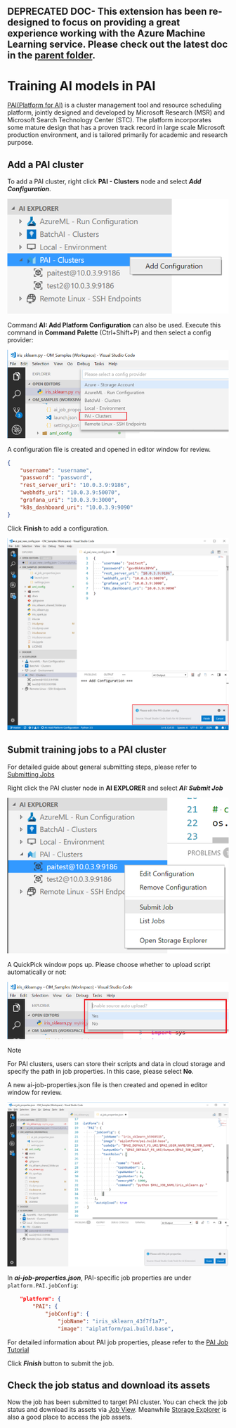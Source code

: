 ## DEPRECATED DOC- This extension has been re-designed to focus on providing a great experience working with the Azure Machine Learning service. Please check out the latest doc in the [parent folder](..).
# Training AI models in PAI

[PAI(Platform for AI)](https://github.com/Microsoft/pai) is a cluster management tool and resource scheduling platform, jointly designed and developed by Microsoft Research (MSR) and Microsoft Search Technology Center (STC). The platform incorporates some mature design that has a proven track record in large scale Microsoft production environment, and is tailored primarily for academic and research purpose.

## Add a PAI cluster
To add a PAI cluster, right click **PAI - Clusters** node and select ***Add Configuration***.

![Add a PAI cluster](./media/pai/add-cluster-context-menu.png)

Command **AI: Add Platform Configuration** can also be used. Execute this command in **Command Palette** (Ctrl+Shift+P) and then select a config provider:

![Add a PAI cluster](./media/pai/add-cluster-command-palette.png)

A configuration file is created and opened in editor window for review.
```json
{
    "username": "username",
    "password": "password",
    "rest_server_uri": "10.0.3.9:9186",
    "webhdfs_uri": "10.0.3.9:50070",
    "grafana_uri": "10.0.3.9:3000",
    "k8s_dashboard_uri": "10.0.3.9:9090"
}
```
Click **Finish** to add a configuration.

![Add a PAI cluster](./media/pai/add-cluster-configuration.png)

## Submit training jobs to a PAI cluster
For detailed guide about general submitting steps, please refer to [Submitting Jobs](./quickstart-01-submitting-training-jobs.md) 

Right click the PAI cluster node in **AI EXPLORER** and select ***AI: Submit Job***

![Job submission to a PAI cluster](./media/pai/submit-job-ai-explorer.png)

A QuickPick window pops up. Please choose whether to upload script automatically or not:

![Job submission to a PAI cluster](./media/pai/submit-job-auto-upload.png)

> [!NOTE]
> For PAI clusters, users can store their scripts and data in cloud storage and specify the path in job properties. In this case, please select **No**.

A new ai-job-properties.json file is then created and opened in editor window for review.

![Job submission to a PAI cluster](./media/pai/submit-job-confirm-properties.png)

In ***ai-job-properties.json***, PAI-specific job properties are under `platform.PAI.jobConfig`:
```json
    "platform": {
        "PAI": {
            "jobConfig": {
                "jobName": "iris_sklearn_43f7f1a7",
                "image": "aiplatform/pai.build.base",
```

For detailed information about PAI job properties, please refer to the [PAI Job Tutorial](https://github.com/Microsoft/pai/tree/master/job-tutorial)

Click ***Finish*** button to submit the job.

## Check the job status and download its assets
Now the job has been submitted to target PAI cluster. You can check the job status and download its assets via [Job View](quickstart-02-job-view.md). Meanwhile [Storage Explorer](quickstart-03-storage-explorer.md) is also a good place to access the job assets.
